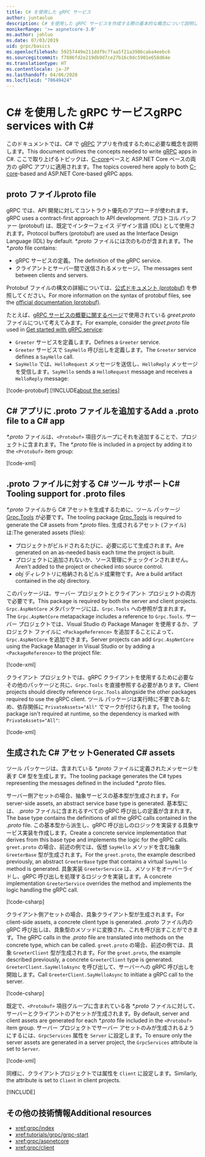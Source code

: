 ```yaml
---
title: C# を使用した gRPC サービス
author: juntaoluo
description: C# を使用した gRPC サービスを作成する際の基本的な概念について説明します。
monikerRange: '>= aspnetcore-3.0'
ms.author: johluo
ms.date: 07/03/2019
uid: grpc/basics
ms.openlocfilehash: 59257449e211ddf9c7faa5f21a3986caba4eebc6
ms.sourcegitcommit: f7886fd2e219db9d7ce27b16c0dc5901e658d64e
ms.translationtype: HT
ms.contentlocale: ja-JP
ms.lasthandoff: 04/06/2020
ms.locfileid: "78649424"
---
```

# <a name="grpc-services-with-c"></a><span data-ttu-id="98a1f-103">C\# を使用した gRPC サービス</span><span class="sxs-lookup"><span data-stu-id="98a1f-103">gRPC services with C\#</span></span>

<span data-ttu-id="98a1f-104">このドキュメントでは、C# で [gRPC](https://grpc.io/docs/guides/) アプリを作成するために必要な概念を説明します。</span><span class="sxs-lookup"><span data-stu-id="98a1f-104">This document outlines the concepts needed to write [gRPC](https://grpc.io/docs/guides/) apps in C#.</span></span> <span data-ttu-id="98a1f-105">ここで取り上げるトピックは、[C-core](https://grpc.io/blog/grpc-stacks)ベースと ASP.NET Core ベースの両方の gRPC アプリに適用されます。</span><span class="sxs-lookup"><span data-stu-id="98a1f-105">The topics covered here apply to both [C-core](https://grpc.io/blog/grpc-stacks)-based and ASP.NET Core-based gRPC apps.</span></span>

## <a name="proto-file"></a><span data-ttu-id="98a1f-106">proto ファイル</span><span class="sxs-lookup"><span data-stu-id="98a1f-106">proto file</span></span>

<span data-ttu-id="98a1f-107">gRPC では、API 開発に対してコントラクト優先のアプローチが使われます。</span><span class="sxs-lookup"><span data-stu-id="98a1f-107">gRPC uses a contract-first approach to API development.</span></span> <span data-ttu-id="98a1f-108">プロトコル バッファー (protobuf) は、既定でインターフェイス デザイン言語 (IDL) として使用されます。</span><span class="sxs-lookup"><span data-stu-id="98a1f-108">Protocol buffers (protobuf) are used as the Interface Design Language (IDL) by default.</span></span> <span data-ttu-id="98a1f-109">*\*.proto* ファイルには次のものが含まれます。</span><span class="sxs-lookup"><span data-stu-id="98a1f-109">The *\*.proto* file contains:</span></span>

* <span data-ttu-id="98a1f-110">gRPC サービスの定義。</span><span class="sxs-lookup"><span data-stu-id="98a1f-110">The definition of the gRPC service.</span></span>
* <span data-ttu-id="98a1f-111">クライアントとサーバー間で送信されるメッセージ。</span><span class="sxs-lookup"><span data-stu-id="98a1f-111">The messages sent between clients and servers.</span></span>

<span data-ttu-id="98a1f-112">Protobuf ファイルの構文の詳細については、[公式ドキュメント (protobuf)](https://developers.google.com/protocol-buffers/docs/proto3) を参照してください。</span><span class="sxs-lookup"><span data-stu-id="98a1f-112">For more information on the syntax of protobuf files, see the [official documentation (protobuf)](https://developers.google.com/protocol-buffers/docs/proto3).</span></span>

<span data-ttu-id="98a1f-113">たとえば、[gRPC サービスの概要に関するページ](xref:tutorials/grpc/grpc-start)で使用されている *greet.proto* ファイルについて考えてみます。</span><span class="sxs-lookup"><span data-stu-id="98a1f-113">For example, consider the *greet.proto* file used in [Get started with gRPC service](xref:tutorials/grpc/grpc-start):</span></span>

* <span data-ttu-id="98a1f-114">`Greeter` サービスを定義します。</span><span class="sxs-lookup"><span data-stu-id="98a1f-114">Defines a `Greeter` service.</span></span>
* <span data-ttu-id="98a1f-115">`Greeter` サービスで `SayHello` 呼び出しを定義します。</span><span class="sxs-lookup"><span data-stu-id="98a1f-115">The `Greeter` service defines a `SayHello` call.</span></span>
* <span data-ttu-id="98a1f-116">`SayHello` では、`HelloRequest` メッセージを送信し、`HelloReply` メッセージを受信します。</span><span class="sxs-lookup"><span data-stu-id="98a1f-116">`SayHello` sends a `HelloRequest` message and receives a `HelloReply` message:</span></span>

[!code-protobuf[](~/tutorials/grpc/grpc-start/sample/GrpcGreeter/Protos/greet.proto)]
[!INCLUDE[about the series](~/includes/code-comments-loc.md)]

## <a name="add-a-proto-file-to-a-c-app"></a><span data-ttu-id="98a1f-117">C\# アプリに .proto ファイルを追加する</span><span class="sxs-lookup"><span data-stu-id="98a1f-117">Add a .proto file to a C\# app</span></span>

<span data-ttu-id="98a1f-118">*\*.proto* ファイルは、`<Protobuf>` 項目グループにそれを追加することで、プロジェクトに含まれます。</span><span class="sxs-lookup"><span data-stu-id="98a1f-118">The *\*.proto* file is included in a project by adding it to the `<Protobuf>` item group:</span></span>

[!code-xml[](~/tutorials/grpc/grpc-start/sample/GrpcGreeter/GrpcGreeter.csproj?highlight=2&range=7-9)]

## <a name="c-tooling-support-for-proto-files"></a><span data-ttu-id="98a1f-119">.proto ファイルに対する C# ツール サポート</span><span class="sxs-lookup"><span data-stu-id="98a1f-119">C# Tooling support for .proto files</span></span>

<span data-ttu-id="98a1f-120">*\*.proto* ファイルから C# アセットを生成するために、ツール パッケージ [Grpc.Tools](https://www.nuget.org/packages/Grpc.Tools/) が必要です。</span><span class="sxs-lookup"><span data-stu-id="98a1f-120">The tooling package [Grpc.Tools](https://www.nuget.org/packages/Grpc.Tools/) is required to generate the C# assets from *\*.proto* files.</span></span> <span data-ttu-id="98a1f-121">生成されるアセット (ファイル) は:</span><span class="sxs-lookup"><span data-stu-id="98a1f-121">The generated assets (files):</span></span>

* <span data-ttu-id="98a1f-122">プロジェクトがビルドされるたびに、必要に応じて生成されます。</span><span class="sxs-lookup"><span data-stu-id="98a1f-122">Are generated on an as-needed basis each time the project is built.</span></span>
* <span data-ttu-id="98a1f-123">プロジェクトに追加されないか、ソース管理にチェックインされません。</span><span class="sxs-lookup"><span data-stu-id="98a1f-123">Aren't added to the project or checked into source control.</span></span>
* <span data-ttu-id="98a1f-124">*obj* ディレクトリに格納されるビルド成果物です。</span><span class="sxs-lookup"><span data-stu-id="98a1f-124">Are a build artifact contained in the *obj* directory.</span></span>

<span data-ttu-id="98a1f-125">このパッケージは、サーバー プロジェクトとクライアント プロジェクトの両方で必要です。</span><span class="sxs-lookup"><span data-stu-id="98a1f-125">This package is required by both the server and client projects.</span></span> <span data-ttu-id="98a1f-126">`Grpc.AspNetCore` メタパッケージには、`Grpc.Tools` への参照が含まれます。</span><span class="sxs-lookup"><span data-stu-id="98a1f-126">The `Grpc.AspNetCore` metapackage includes a reference to `Grpc.Tools`.</span></span> <span data-ttu-id="98a1f-127">サーバー プロジェクトでは、Visual Studio の Package Manager を使用するか、プロジェクト ファイルに `<PackageReference>` を追加することによって、`Grpc.AspNetCore` を追加できます。</span><span class="sxs-lookup"><span data-stu-id="98a1f-127">Server projects can add `Grpc.AspNetCore` using the Package Manager in Visual Studio or by adding a `<PackageReference>` to the project file:</span></span>

[!code-xml[](~/tutorials/grpc/grpc-start/sample/GrpcGreeter/GrpcGreeter.csproj?highlight=1&range=12)]

<span data-ttu-id="98a1f-128">クライアント プロジェクトでは、gRPC クライアントを使用するために必要なその他のパッケージと共に、`Grpc.Tools` を直接参照する必要があります。</span><span class="sxs-lookup"><span data-stu-id="98a1f-128">Client projects should directly reference `Grpc.Tools` alongside the other packages required to use the gRPC client.</span></span> <span data-ttu-id="98a1f-129">ツール パッケージは実行時に不要であるため、依存関係に `PrivateAssets="All"` でマークが付けられます。</span><span class="sxs-lookup"><span data-stu-id="98a1f-129">The tooling package isn't required at runtime, so the dependency is marked with `PrivateAssets="All"`:</span></span>

[!code-xml[](~/tutorials/grpc/grpc-start/sample/GrpcGreeterClient/GrpcGreeterClient.csproj?highlight=3&range=9-11)]

## <a name="generated-c-assets"></a><span data-ttu-id="98a1f-130">生成された C# アセット</span><span class="sxs-lookup"><span data-stu-id="98a1f-130">Generated C# assets</span></span>

<span data-ttu-id="98a1f-131">ツール パッケージは、含まれている *\*.proto* ファイルに定義されたメッセージを表す C# 型を生成します。</span><span class="sxs-lookup"><span data-stu-id="98a1f-131">The tooling package generates the C# types representing the messages defined in the included *\*.proto* files.</span></span>

<span data-ttu-id="98a1f-132">サーバー側アセットの場合、抽象サービスの基本型が生成されます。</span><span class="sxs-lookup"><span data-stu-id="98a1f-132">For server-side assets, an abstract service base type is generated.</span></span> <span data-ttu-id="98a1f-133">基本型には、 *.proto* ファイルに含まれるすべての gRPC 呼び出しの定義が含まれます。</span><span class="sxs-lookup"><span data-stu-id="98a1f-133">The base type contains the definitions of all the gRPC calls contained in the *.proto* file.</span></span> <span data-ttu-id="98a1f-134">この基本型から派生し、gRPC 呼び出しのロジックを実装する具象サービス実装を作成します。</span><span class="sxs-lookup"><span data-stu-id="98a1f-134">Create a concrete service implementation that derives from this base type and implements the logic for the gRPC calls.</span></span> <span data-ttu-id="98a1f-135">`greet.proto` の場合、前述の例では、仮想 `SayHello` メソッドを含む抽象 `GreeterBase` 型が生成されます。</span><span class="sxs-lookup"><span data-stu-id="98a1f-135">For the `greet.proto`, the example described previously, an abstract `GreeterBase` type that contains a virtual `SayHello` method is generated.</span></span> <span data-ttu-id="98a1f-136">具象実装 `GreeterService` は、メソッドをオーバーライドし、gRPC 呼び出しを処理するロジックを実装します。</span><span class="sxs-lookup"><span data-stu-id="98a1f-136">A concrete implementation `GreeterService` overrides the method and implements the logic handling the gRPC call.</span></span>

[!code-csharp[](~/tutorials/grpc/grpc-start/sample/GrpcGreeter/Services/GreeterService.cs?name=snippet)]

<span data-ttu-id="98a1f-137">クライアント側アセットの場合、具象クライアント型が生成されます。</span><span class="sxs-lookup"><span data-stu-id="98a1f-137">For client-side assets, a concrete client type is generated.</span></span> <span data-ttu-id="98a1f-138">*.proto* ファイル内の gRPC 呼び出しは、具象型のメソッドに変換され、これを呼び出すことができます。</span><span class="sxs-lookup"><span data-stu-id="98a1f-138">The gRPC calls in the *.proto* file are translated into methods on the concrete type, which can be called.</span></span> <span data-ttu-id="98a1f-139">`greet.proto` の場合、前述の例では、具象 `GreeterClient` 型が生成されます。</span><span class="sxs-lookup"><span data-stu-id="98a1f-139">For the `greet.proto`, the example described previously, a concrete `GreeterClient` type is generated.</span></span> <span data-ttu-id="98a1f-140">`GreeterClient.SayHelloAsync` を呼び出して、サーバーへの gRPC 呼び出しを開始します。</span><span class="sxs-lookup"><span data-stu-id="98a1f-140">Call `GreeterClient.SayHelloAsync` to initiate a gRPC call to the server.</span></span>

[!code-csharp[](~/tutorials/grpc/grpc-start/sample/GrpcGreeterClient/Program.cs?name=snippet)]

<span data-ttu-id="98a1f-141">既定で、`<Protobuf>` 項目グループに含まれている各 *\*.proto* ファイルに対して、サーバーとクライアントのアセットが生成されます。</span><span class="sxs-lookup"><span data-stu-id="98a1f-141">By default, server and client assets are generated for each *\*.proto* file included in the `<Protobuf>` item group.</span></span> <span data-ttu-id="98a1f-142">サーバー プロジェクトでサーバー アセットのみが生成されるようにするには、`GrpcServices` 属性を `Server` に設定します。</span><span class="sxs-lookup"><span data-stu-id="98a1f-142">To ensure only the server assets are generated in a server project, the `GrpcServices` attribute is set to `Server`.</span></span>

[!code-xml[](~/tutorials/grpc/grpc-start/sample/GrpcGreeter/GrpcGreeter.csproj?highlight=2&range=7-9)]

<span data-ttu-id="98a1f-143">同様に、クライアントプロジェクトでは属性を `Client` に設定します。</span><span class="sxs-lookup"><span data-stu-id="98a1f-143">Similarly, the attribute is set to `Client` in client projects.</span></span>

[!INCLUDE[](~/includes/gRPCazure.md)]

## <a name="additional-resources"></a><span data-ttu-id="98a1f-144">その他の技術情報</span><span class="sxs-lookup"><span data-stu-id="98a1f-144">Additional resources</span></span>

* <xref:grpc/index>
* <xref:tutorials/grpc/grpc-start>
* <xref:grpc/aspnetcore>
* <xref:grpc/client>
